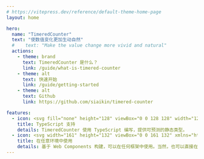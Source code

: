 ```yaml
---
# https://vitepress.dev/reference/default-theme-home-page
layout: home

hero:
  name: "TimeredCounter"
  text: "使数值变化更加生动自然"
  #    text: "Make the value change more vivid and natural"
  actions:
    - theme: brand
      text: TimeredCounter 是什么？
      link: /guide/what-is-timered-counter
    - theme: alt
      text: 快速开始
      link: /guide/getting-started
    - theme: alt
      text: Github
      link: https://github.com/siaikin/timered-counter

features:
  - icon: <svg fill="none" height="128" viewBox="0 0 128 128" width="128" xmlns="http://www.w3.org/2000/svg"><rect fill="#b8272c" height="128" rx="6" width="128"/><path clip-rule="evenodd" d="m74.2622 99.468v14.026c2.2724 1.168 4.9598 2.045 8.0625 2.629 3.1027.585 6.3728.877 9.8105.877 3.3503 0 6.533-.321 9.5478-.964 3.016-.643 5.659-1.702 7.932-3.178 2.272-1.476 4.071-3.404 5.397-5.786 1.325-2.381 1.988-5.325 1.988-8.8313 0-2.5421-.379-4.7701-1.136-6.6841-.758-1.9139-1.85-3.6159-3.278-5.1062-1.427-1.4902-3.139-2.827-5.134-4.0104-1.996-1.1834-4.246-2.3011-6.752-3.353-1.8352-.7597-3.4812-1.4975-4.9378-2.2134-1.4567-.7159-2.6948-1.4464-3.7144-2.1915-1.0197-.7452-1.8063-1.5341-2.3598-2.3669-.5535-.8327-.8303-1.7751-.8303-2.827 0-.9643.2476-1.8336.7429-2.6079s1.1945-1.4391 2.0976-1.9943c.9031-.5551 2.0101-.9861 3.3211-1.2929 1.311-.3069 2.7676-.4603 4.3699-.4603 1.1658 0 2.3958.0877 3.6928.263 1.296.1753 2.6.4456 3.911.8109 1.311.3652 2.585.8254 3.824 1.3806 1.238.5552 2.381 1.198 3.43 1.9285v-13.1051c-2.127-.8182-4.45-1.4245-6.97-1.819s-5.411-.5917-8.6744-.5917c-3.3211 0-6.4674.3579-9.439 1.0738-2.9715.7159-5.5862 1.8336-7.844 3.353-2.2578 1.5195-4.0422 3.4553-5.3531 5.8075-1.311 2.3522-1.9665 5.1646-1.9665 8.4373 0 4.1785 1.2017 7.7433 3.6052 10.6945 2.4035 2.9513 6.0523 5.4496 10.9466 7.495 1.9228.7889 3.7145 1.5633 5.375 2.323 1.6606.7597 3.0954 1.5486 4.3044 2.3668s2.1628 1.7094 2.8618 2.6736c.7.9643 1.049 2.06 1.049 3.2873 0 .9062-.218 1.7462-.655 2.5202s-1.1 1.446-1.9885 2.016c-.8886.57-1.9956 1.016-3.3212 1.337-1.3255.321-2.8768.482-4.6539.482-3.0299 0-6.0305-.533-9.0021-1.6-2.9715-1.066-5.7245-2.666-8.2591-4.799zm-23.5596-34.9136h18.2974v-11.5544h-51v11.5544h18.2079v51.4456h14.4947z" fill="#fff" fill-rule="evenodd"/></svg>
    title: TypeScript 支持
    details: TimeredCounter 使用 TypeScript 编写，提供可预测的静态类型。
  - icon: <svg width="161" height="132" viewBox="0 0 161 132" xmlns="http://www.w3.org/2000/svg"><defs><linearGradient x1="0%" y1="50%" y2="50%" id="a"><stop stop-color="#2A3B8F" offset="0%"/><stop stop-color="#29ABE2" offset="100%"/></linearGradient><linearGradient x1="100%" y1="50%" x2="0%" y2="50%" id="c"><stop stop-color="#B4D44E" offset="0%"/><stop stop-color="#E7F716" offset="100%"/></linearGradient></defs><g fill="none" fill-rule="evenodd"><path fill="#166DA5" d="M160.6 65.9l-17.4 29.3-24.4-29.7 24.4-28.9z"/><path fill="#8FDB69" d="M141.3 100.2l-26.5-31.7-15.9 26.6 24.7 36.1z"/><path fill="#166DA5" d="M141 31.4l-26.2 31.8-15.9-26.6L123.6.9z"/><path fill="url(#a)" opacity=".95" d="M61.1 31.4H141L123.4.7H78.7z M114.8 63.3H159l-15.9-26.8H98.8"/><path fill="url(#c)" opacity=".95" d="M141.3 100.3H61l17.6 30.5h45z M114.8 68.4H159l-15.9 26.8H98.8"/><path fill="#010101" d="M78.6 130.8L41 65.8 79.1.8H37.9L.4 65.8l37.5 65z"/></g></svg>
    title: 在任意环境中使用
    details: 基于 Web Components 构建，可以在任何框架中使用。当然，也可以直接在 HTML 中使用。
---
```

